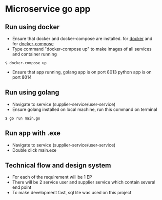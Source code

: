 # Microservice go app


## Run using docker

* Ensure that docker and docker-compose are installed. for [docker](https://docs.docker.com/engine/install/) and for [docker-compose](https://docs.docker.com/compose/install/)
* Type command "docker-compose up" to make images of all services and container running

```
$ docker-compose up
```
* Ensure that app running, 
golang app is on port 8013
python app is on port 8014

## Run using golang

* Navigate to service (supplier-service/user-service)
* Ensure golang installed on local machine, run this command on terminal
```
$ go run main.go
```

## Run app with .exe 

* Navigate to service (supplier-service/user-service)
* Double click main.exe

## Technical flow and design system 

* For each of the requirement will be 1 EP
* There will be 2 service user and supplier service which contain several end point 
* To make development fast, sql lite was used on this project 


